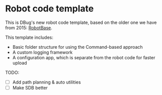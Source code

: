 Robot code template
===

This is DBug's new robot code template, based on the older
one we have from 2015: [RobotBase](https://github.com/frc3316/RobotBase).

This template includes:
 - Basic folder structure for using the Command-based approach
 - A custom logging framework
 - A configuration app, which is separate from the robot code for faster upload

TODO: 
 - [ ] Add path planning & auto utilities
 - [ ] Make SDB better